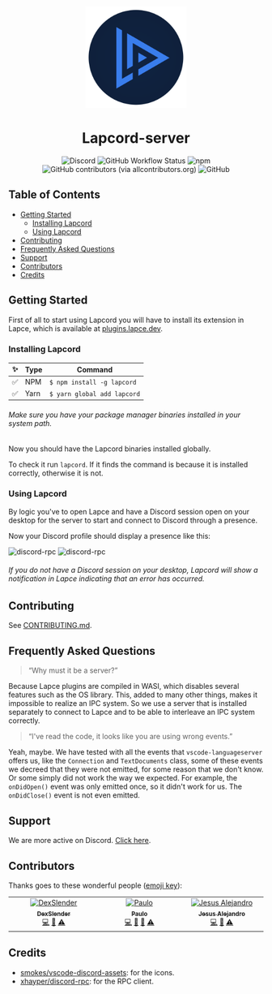 <div align='center'>
  <a href="https://plugins.lapce.dev/plugins/Hyduez/dou.lapcord">
    <img width="200" src="assets/logo.png">
  </a>
  <h1> Lapcord-server </h1>
</div>

<div align='center'>

  <img alt="Discord" src="https://img.shields.io/discord/876339668956893216?label=Discord&logo=Discord">
  <img alt="GitHub Workflow Status" src="https://img.shields.io/github/actions/workflow/status/doupkg/lapcord-server/github-packages.yml?label=Build&logo=GitHub%20Actions">
  <img alt="npm" src="https://img.shields.io/npm/v/lapcord?label=Lapcord&logo=npm">
  <img alt="GitHub contributors (via allcontributors.org)" src="https://img.shields.io/github/all-contributors/doupkg/lapcord-server?label=Contributors&logo=Handshake">
  <img alt="GitHub" src="https://img.shields.io/github/license/doupkg/lapcord-server?label=License&logo=GitHub">
  
</div>

## Table of Contents
- [Getting Started](#getting-started)
  - [Installing Lapcord](#installing-lapcord)
  - [Using Lapcord](#using-lapcord)
- [Contributing](#contributing)
- [Frequently Asked Questions](#frequently-asked-questions)
- [Support](#support)
- [Contributors](#contributors)
- [Credits](#credits)

## Getting Started
First of all to start using Lapcord you will have to install its extension in Lapce, which is available at [plugins.lapce.dev](https://plugins.lapce.dev).

### Installing Lapcord
| ✨ | Type | Command |
|----|-------|-------|
| ✅ | NPM | `$ npm install -g lapcord` |
| ✅ | Yarn | `$ yarn global add lapcord` |

###### Make sure you have your package manager binaries installed in your system path.

Now you should have the Lapcord binaries installed globally.

To check it run `lapcord`. If it finds the command is because it is installed correctly, otherwise it is not.

### Using Lapcord

By logic you've to open Lapce and have a Discord session open on your desktop for the server to start and connect to Discord through a presence.

Now your Discord profile should display a presence like this:

<div align='left'>
  <img src='https://envs.sh/hKh.png' alt='discord-rpc' width='290'>
  <img src='https://envs.sh/hKF.png' alt='discord-rpc' width='293'>
</div>

###### If you do not have a Discord session on your desktop, Lapcord will show a notification in Lapce indicating that an error has occurred.

## Contributing

See [CONTRIBUTING.md](https://github.com/doupkg/lapcord-server/blob/master/CONTRIBUTING.md).

## Frequently Asked Questions

> “Why must it be a server?” 

Because Lapce plugins are compiled in WASI, which disables several features such as the OS library. This, added to many other things, makes it impossible to realize an IPC system. So we use a server that is installed separately to connect to Lapce and to be able to interleave an IPC system correctly.

> “I've read the code, it looks like you are using wrong events.”

Yeah, maybe. We have tested with all the events that `vscode-languageserver` offers us, like the `Connection` and `TextDocuments` class, some of these events we decreed that they were not emitted, for some reason that we don't know. Or some simply did not work the way we expected. For example, the `onDidOpen()` event was only emitted once, so it didn't work for us. The `onDidClose()` event is not even emitted.

## Support
We are more active on Discord. [Click here](https://discord.gg/uujENVrXUC).

## Contributors

Thanks goes to these wonderful people ([emoji key](https://allcontributors.org/docs/en/emoji-key)):

<!-- ALL-CONTRIBUTORS-LIST:START - Do not remove or modify this section -->
<!-- prettier-ignore-start -->
<!-- markdownlint-disable -->
<table>
  <tbody>
    <tr>
      <td align="center" valign="top" width="14.28%"><a href="https://github.com/DexSlender"><img src="https://avatars.githubusercontent.com/u/91853649?v=4?s=100" width="100px;" alt="DexSlender"/><br /><sub><b>DexSlender</b></sub></a><br /><a href="https://github.com/doupkg/lapcord-server/commits?author=DexSlender" title="Code">💻</a> <a href="#ideas-DexSlender" title="Ideas, Planning, & Feedback">🤔</a> <a href="https://github.com/doupkg/lapcord-server/commits?author=DexSlender" title="Tests">⚠️</a></td>
      <td align="center" valign="top" width="14.28%"><a href="http://matrix.to/#/@paulo:envs.net"><img src="https://avatars.githubusercontent.com/u/79933487?v=4?s=100" width="100px;" alt="Paulo"/><br /><sub><b>Paulo</b></sub></a><br /><a href="https://github.com/doupkg/lapcord-server/commits?author=hyduez" title="Code">💻</a> <a href="#maintenance-Hyduez" title="Maintenance">🚧</a> <a href="#ideas-Hyduez" title="Ideas, Planning, & Feedback">🤔</a> <a href="https://github.com/doupkg/lapcord-server/commits?author=DexSlender" title="Tests">⚠️</a></td>
      <td align="center" valign="top" width="14.28%"><a href="https://www.jesusale.cf/"><img src="https://avatars.githubusercontent.com/u/54212600?v=4?s=100" width="100px;" alt="Jesus Alejandro"/><br /><sub><b>Jesus Alejandro</b></sub></a><br /><a href="https://github.com/doupkg/lapcord-server/commits?author=jesus-ale43" title="Code">💻</a> <a href="#design-jesus-ale43" title="Design">🎨</a> <a href="https://github.com/doupkg/lapcord-server/commits?author=jesus-ale43" title="Tests">⚠️</a></td>
    </tr>
  </tbody>
</table>

<!-- markdownlint-restore -->
<!-- prettier-ignore-end -->

<!-- ALL-CONTRIBUTORS-LIST:END -->

## Credits
- [smokes/vscode-discord-assets](https://github.com/smokes/vscode-discord-assets): for the icons.
- [xhayper/discord-rpc](https://github.com/xhayper/discord-rpc): for the RPC client.
